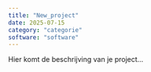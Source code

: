 ```yaml
---
title: "New_project"
date: 2025-07-15
category: "categorie"
software: "software"
---
```


Hier komt de beschrijving van je project...